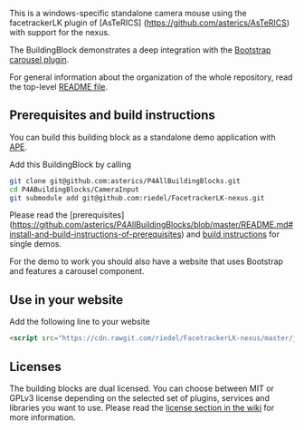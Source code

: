 This is a windows-specific standalone camera mouse using the facetrackerLK plugin of [AsTeRICS]  (https://github.com/asterics/AsTeRICS) with support for the nexus.

The BuildingBlock demonstrates a deep integration with the [Bootstrap carousel plugin](http://getbootstrap.com/javascript/#carousel).

For general information about the organization of the whole repository, read the top-level [README file](https://github.com/asterics/P4AllBuildingBlocks/blob/master/README.md).

## Prerequisites and build instructions
You can build this building block as a standalone demo application with [APE](https://github.com/asterics/P4AllBuildingBlocks/wiki/AsTeRICS-Packaging-Environment-(APE)).

Add this BuildingBlock by calling
```sh
git clone git@github.com:asterics/P4AllBuildingBlocks.git
cd P4ABuildingBlocks/CameraInput
git submodule add git@github.com:riedel/FacetrackerLK-nexus.git
```

Please read the [prerequisites] (https://github.com/asterics/P4AllBuildingBlocks/blob/master/README.md#install-and-build-instructions-of-prerequisites) and [build instructions](https://github.com/asterics/P4AllBuildingBlocks#creating-single-camera-mouse-demo-with-ape-copy) for single demos.

For the demo to work you should also have a website that uses Bootstrap and features a carousel component.

## Use in your website
Add the following line to your website 
```html
<script src="https://cdn.rawgit.com/riedel/FacetrackerLK-nexus/master/js/asterics-slidecontrol.js"></script>
```

## Licenses
The building blocks are dual licensed. You can choose between MIT or GPLv3 license depending on the selected set of plugins, services and libraries you want to use. Please read the [license section in the wiki](https://github.com/asterics/P4AllBuildingBlocks/wiki#license) for more information.
